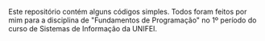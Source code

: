 Este repositório contém alguns códigos simples. Todos foram feitos por mim para a disciplina de "Fundamentos de Programação" no 1º período do curso de Sistemas de Informação da UNIFEI.
